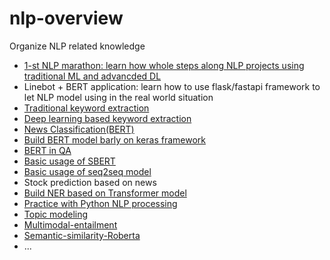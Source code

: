 # nlp-overview
Organize NLP related knowledge
- [1-st NLP marathon: learn how whole steps along NLP projects using traditional ML and advancded DL](https://github.com/AbandonBlue/1-st_NLP)
- Linebot + BERT application: learn how to use flask/fastapi framework to let NLP model using in the real world situation 
- [Traditional keyword extraction](https://github.com/AbandonBlue/nlp-overview/tree/main/keyword-extraction)
- [Deep learning based keyword extraction](https://github.com/AbandonBlue/nlp-overview/tree/main/keyword-extraction)
- [News Classification(BERT)](https://github.com/AbandonBlue/nlp-overview/tree/main/news-classification-bert)
- [Build BERT model barly on keras framework](https://github.com/AbandonBlue/daily-ds/tree/main/model/keras-bert)
- [BERT in QA](https://github.com/AbandonBlue/daily-ds/blob/main/model/bert_text_extraction.ipynb)
- [Basic usage of SBERT](https://github.com/AbandonBlue/nlp-overview/tree/main/sbert)
- [Basic usage of seq2seq model](https://github.com/AbandonBlue/nlp-overview/tree/main/seq2seq)
- Stock prediction based on news
- [Build NER based on Transformer model](https://github.com/AbandonBlue/daily-ds/blob/main/model/keras_NER_transformers.ipynb)
- [Practice with Python NLP processing](https://github.com/AbandonBlue/nlp-overview/tree/main/Practice-with-Python-NLP-processing)
- [Topic modeling](https://github.com/AbandonBlue/nlp-overview/tree/main/topic-model)
- [Multimodal-entailment](https://github.com/AbandonBlue/daily-ds/blob/main/NLP/Multimodal_entailment.ipynb)
- [Semantic-similarity-Roberta](https://github.com/AbandonBlue/nlp-overview/blob/main/semantic-search/Sematic_Similarity_with_RoBERTa.ipynb)
- ...
